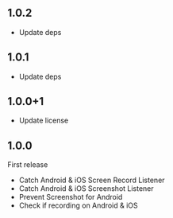 ## 1.0.2

* Update deps

## 1.0.1

* Update deps

## 1.0.0+1

* Update license

## 1.0.0

First release

* Catch Android & iOS Screen Record Listener
* Catch Android & iOS Screenshot Listener
* Prevent Screenshot for Android
* Check if recording on Android & iOS
